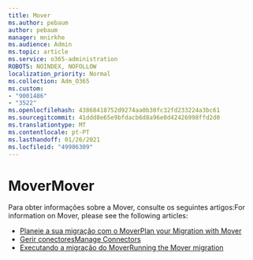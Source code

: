 ```yaml
---
title: Mover
ms.author: pebaum
author: pebaum
manager: mnirkhe
ms.audience: Admin
ms.topic: article
ms.service: o365-administration
ROBOTS: NOINDEX, NOFOLLOW
localization_priority: Normal
ms.collection: Adm_O365
ms.custom:
- "9001486"
- "3522"
ms.openlocfilehash: 43868418752d9274aa0b30fc32fd233224a3bc61
ms.sourcegitcommit: 41ddd8e65e9bfdacb6d8a96e0d42426998ffd2d0
ms.translationtype: MT
ms.contentlocale: pt-PT
ms.lasthandoff: 01/26/2021
ms.locfileid: "49986309"
---
```

# <a name="mover"></a><span data-ttu-id="ce991-102">Mover</span><span class="sxs-lookup"><span data-stu-id="ce991-102">Mover</span></span>

<span data-ttu-id="ce991-103">Para obter informações sobre a Mover, consulte os seguintes artigos:</span><span class="sxs-lookup"><span data-stu-id="ce991-103">For information on Mover, please see the following articles:</span></span>

- [<span data-ttu-id="ce991-104">Planeie a sua migração com o Mover</span><span class="sxs-lookup"><span data-stu-id="ce991-104">Plan your Migration with Mover</span></span>](https://docs.microsoft.com/sharepointmigration/mover-plan-migration)
- [<span data-ttu-id="ce991-105">Gerir conectores</span><span class="sxs-lookup"><span data-stu-id="ce991-105">Manage Connectors</span></span>](https://docs.microsoft.com/sharepointmigration/mover-manage-connectors)
- [<span data-ttu-id="ce991-106">Executando a migração do Mover</span><span class="sxs-lookup"><span data-stu-id="ce991-106">Running the Mover migration</span></span>](https://docs.microsoft.com/sharepointmigration/mover-running-migration)
